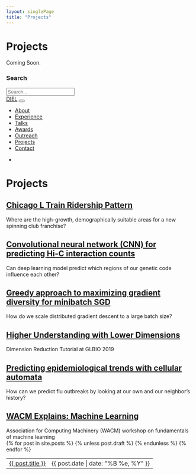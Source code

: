 ```yaml
---
layout: singlePage
title: "Projects"
---
```


# Projects
Coming Soon.

<html lang="en-us">
<head>
  <meta charset="utf-8">
  <meta name="viewport" content="width=device-width, initial-scale=1">
  <meta http-equiv="X-UA-Compatible" content="IE=edge">
  <meta name="generator" content="Source Themes Academic 4.3.1">
  <meta name="author" content="Da-Inn Erika Lee">
  <meta name="description" content="Da-Inn Erika Lee">
  <link rel="alternate" hreflang="en-us" href="/project/">
  <meta name="theme-color" content="#417E6C">
    <link rel="stylesheet" href="https://cdnjs.cloudflare.com/ajax/libs/academicons/1.8.6/css/academicons.min.css" integrity="sha256-uFVgMKfistnJAfoCUQigIl+JfUaP47GrRKjf6CTPVmw=" crossorigin="anonymous">
    <link rel="stylesheet" href="https://use.fontawesome.com/releases/v5.6.0/css/all.css" integrity="sha384-aOkxzJ5uQz7WBObEZcHvV5JvRW3TUc2rNPA7pe3AwnsUohiw1Vj2Rgx2KSOkF5+h" crossorigin="anonymous">
    <link rel="stylesheet" href="https://cdnjs.cloudflare.com/ajax/libs/fancybox/3.2.5/jquery.fancybox.min.css" integrity="sha256-ygkqlh3CYSUri3LhQxzdcm0n1EQvH2Y+U5S2idbLtxs=" crossorigin="anonymous">
          <link rel="stylesheet" href="https://cdnjs.cloudflare.com/ajax/libs/highlight.js/9.15.6/styles/github.min.css" crossorigin="anonymous" title="hl-light">
          <link rel="stylesheet" href="https://cdnjs.cloudflare.com/ajax/libs/highlight.js/9.15.6/styles/dracula.min.css" crossorigin="anonymous" title="hl-dark" disabled>
  <link rel="stylesheet" href="//fonts.googleapis.com/css?family=Montserrat:400,700|Roboto:400,400italic,700|Roboto+Mono">
  <link rel="stylesheet" href="/css/academic.min.e1a7da17605d027755853f6cfca5a675.css">
  <link rel="alternate" href="/project/index.xml" type="application/rss+xml" title="Da-Inn Erika Lee">
  <link rel="feed" href="/project/index.xml" type="application/rss+xml" title="Da-Inn Erika Lee">
  <link rel="manifest" href="/site.webmanifest">
  <link rel="icon" type="image/png" href="/img/icon.png">
  <link rel="apple-touch-icon" type="image/png" href="/img/icon-192.png">
  <link rel="canonical" href="/project/">
  <meta property="twitter:card" content="summary_large_image">
  <meta property="twitter:site" content="@dyneofdata">
  <meta property="twitter:creator" content="@dyneofdata">
  <meta property="og:site_name" content="Da-Inn Erika Lee">
  <meta property="og:url" content="/project/">
  <meta property="og:title" content="Projects | Da-Inn Erika Lee">
  <meta property="og:description" content="Da-Inn Erika Lee"><meta property="og:image" content="/img/portrait.jpg">
  <meta property="og:locale" content="en-us">
  <meta property="og:updated_time" content="2016-04-27T00:00:00&#43;00:00">
  <title>Projects</title>
</head>
<body id="top" data-spy="scroll" data-target="#TableOfContents" data-offset="71" >
  <aside class="search-results" id="search">
  <div class="container">
    <section class="search-header">
      <div class="row no-gutters justify-content-between mb-3">
        <div class="col-6">
          <h1>Search</h1>
        </div>
        <div class="col-6 col-search-close">
          <a class="js-search" href="#"><i class="fas fa-times-circle text-muted" aria-hidden="true"></i></a>
        </div>
      </div>
      <div id="search-box">
        <input name="q" id="search-query" placeholder="Search..." autocapitalize="off"
        autocomplete="off" autocorrect="off" role="textbox" spellcheck="false" type="search">
      </div>
    </section>
    <section class="section-search-results">
      <div id="search-hits">
      </div>
    </section>
  </div>
</aside>
<nav class="navbar navbar-light fixed-top navbar-expand-lg py-0" id="navbar-main">
  <div class="container">
      <a class="navbar-brand" href="/">DIEL</a>
      <button type="button" class="navbar-toggler" data-toggle="collapse"
              data-target="#navbar" aria-controls="navbar" aria-expanded="false" aria-label="Toggle navigation">
        <span><i class="fas fa-bars"></i></span>
      </button>
    <div class="collapse navbar-collapse" id="navbar">
      <ul class="navbar-nav mr-auto">
        <li class="nav-item">
          <a class="nav-link " href="/#about">
            <span>About</span>
          </a>
        </li>
        <li class="nav-item">
          <a class="nav-link " href="/#experience">
            <span>Experience</span>
          </a>
        </li>
        <li class="nav-item">
          <a class="nav-link " href="/#talks">
            <span>Talks</span>
          </a>
        </li>
        <li class="nav-item">
          <a class="nav-link " href="/#awards">
            <span>Awards</span>
          </a>
        </li>
        <li class="nav-item">
          <a class="nav-link " href="/#outreach">
            <span>Outreach</span>
          </a>
        </li>
        <li class="nav-item">
          <a class="nav-link " href="/#projects">
            <span>Projects</span>
          </a>
        </li>
        <li class="nav-item">
          <a class="nav-link " href="/#contact">
            <span>Contact</span>
          </a>
        </li>
      </ul>
      <ul class="navbar-nav ml-auto">
        <li class="nav-item">
          <a class="nav-link js-search" href="#"><i class="fas fa-search" aria-hidden="true"></i></a>
        </li>
      </ul>
    </div>
  </div>
</nav>
<div class="universal-wrapper pt-3">
  <h1 itemprop="name">Projects</h1>
</div>
<div class="universal-wrapper">
  <div>
    <h2><a href="/project/chicago-l/">Chicago L Train Ridership Pattern</a></h2>
    <div class="article-style">
      Where are the high-growth, demographically suitable areas for a new spinning club franchise?
    </div>
  </div>
  <div>
    <h2><a href="/project/cnn-hic/">Convolutional neural network (CNN) for predicting Hi-C interaction counts</a></h2>
    <div class="article-style">
      Can deep learning model predict which regions of our genetic code influence each other?
    </div>
  </div>
  <div>
    <h2><a href="/project/minibatch-sgd/">Greedy approach to maximizing gradient diversity for minibatch SGD</a></h2>
    <div class="article-style">
      How do we scale distributed gradient descent to a large batch size?
    </div>
  </div>
  <div>
    <h2><a href="/project/dimred-glbio/">Higher Understanding with Lower Dimensions</a></h2>
    <div class="article-style">
      Dimension Reduction Tutorial at GLBIO 2019
    </div>
  </div>
  <div>
    <h2><a href="/project/ca-flu/">Predicting epidemiological trends with cellular automata</a></h2>
    <div class="article-style">
      How can we predict flu outbreaks by looking at our own and our neighbor’s history?
    </div>
  </div>
  <div>
    <h2><a href="/project/wacm-ml/">WACM Explains: Machine Learning</a></h2>
    <div class="article-style">
      Association for Computing Machinery (WACM) workshop on fundamentals of machine learning</div>
  </div>
</div>
      <script src="https://cdnjs.cloudflare.com/ajax/libs/jquery/3.4.1/jquery.min.js" integrity="sha256-CSXorXvZcTkaix6Yvo6HppcZGetbYMGWSFlBw8HfCJo=" crossorigin="anonymous"></script>
      <script src="https://cdnjs.cloudflare.com/ajax/libs/jquery.imagesloaded/4.1.4/imagesloaded.pkgd.min.js" integrity="sha256-lqvxZrPLtfffUl2G/e7szqSvPBILGbwmsGE1MKlOi0Q=" crossorigin="anonymous"></script>
      <script src="https://cdnjs.cloudflare.com/ajax/libs/jquery.isotope/3.0.6/isotope.pkgd.min.js" integrity="sha256-CBrpuqrMhXwcLLUd5tvQ4euBHCdh7wGlDfNz8vbu/iI=" crossorigin="anonymous"></script>
      <script src="https://cdnjs.cloudflare.com/ajax/libs/fancybox/3.2.5/jquery.fancybox.min.js" integrity="sha256-X5PoE3KU5l+JcX+w09p/wHl9AzK333C4hJ2I9S5mD4M=" crossorigin="anonymous"></script>
        <script src="https://cdnjs.cloudflare.com/ajax/libs/highlight.js/9.15.6/highlight.min.js" integrity="sha256-aYTdUrn6Ow1DDgh5JTc3aDGnnju48y/1c8s1dgkYPQ8=" crossorigin="anonymous"></script>
    <script>hljs.initHighlightingOnLoad();</script>
    <script>
      const search_index_filename = "/index.json";
      const i18n = {
        'placeholder': "Search...",
        'results': "results found",
        'no_results': "No results found"
      };
      const content_type = {
        'post': "Posts",
        'project': "Projects",
        'publication' : "Publications",
        'talk' : "Talks"
        };
    </script>
    <script id="search-hit-fuse-template" type="text/x-template">
    	<div class="search-hit" id="summary-{{key}}">
      	<div class="search-hit-content">
        <div class="search-hit-name">
          <a href="{{relpermalink}}">{{title}}</a>
          <div class="article-metadata search-hit-type">{{type}}</div>
          <p class="search-hit-description">{{snippet}}</p>
        </div>
      </div>
      </div>
    </script>
    <script src="https://cdnjs.cloudflare.com/ajax/libs/fuse.js/3.2.1/fuse.min.js" integrity="sha256-VzgmKYmhsGNNN4Ph1kMW+BjoYJM2jV5i4IlFoeZA9XI=" crossorigin="anonymous"></script>
    <script src="https://cdnjs.cloudflare.com/ajax/libs/mark.js/8.11.1/jquery.mark.min.js" integrity="sha256-4HLtjeVgH0eIB3aZ9mLYF6E8oU5chNdjU6p6rrXpl9U=" crossorigin="anonymous"></script>
    <script src="/js/academic.min.15494b02d66be9b96bab2e305f69c460.js"></script>
  </body>
</html>
<table class="table table-hover">
  {% for post in site.posts %}
    {% unless post.draft %}
    <tr>
      <td><a href="{{ post.url }}">{{ post.title }}</a></td>
      <td class="col-md-3" style="text-align: right;">{{ post.date | date: "%B %e, %Y" }}</td>
    </tr>
    {% endunless %}
  {% endfor %}
</table>